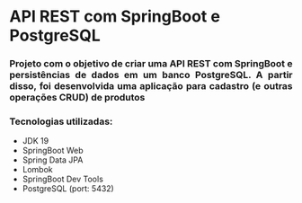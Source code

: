 <h1>API REST com SpringBoot e PostgreSQL</h1>

<h3 align = "justify">Projeto com o objetivo de criar uma API REST com SpringBoot e persistências de dados em um banco PostgreSQL. A partir disso, foi desenvolvida uma 
aplicação para cadastro (e outras operações CRUD) de produtos</h3>
<h3>Tecnologias utilizadas:</h3>
<ul>
  <li>JDK 19</li>
  <li>SpringBoot Web</li>
  <li>Spring Data JPA</li>
  <li>Lombok</li>
  <li>SpringBoot Dev Tools</li>
  <li>PostgreSQL (port: 5432)</li>
</ul>

